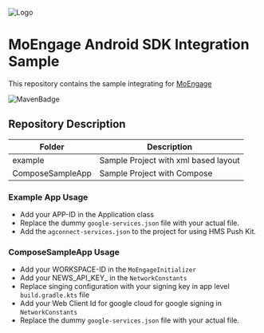 ![Logo](/.github/assets/logo.png)

# MoEngage Android SDK Integration Sample

This repository contains the sample integrating for [MoEngage](https://www.moengage.com)

![MavenBadge](https://img.shields.io/maven-central/v/com.moengage/moe-android-sdk)

## Repository Description

| Folder             | Description                          |
|--------------------|--------------------------------------|
| example            | Sample Project with xml based layout |
| ComposeSampleApp   | Sample Project with Compose          |

### Example App Usage

* Add your APP-ID in the Application class
* Replace the dummy `google-services.json` file with your actual file.
* Add the `agconnect-services.json` to the project for using HMS Push Kit.

### ComposeSampleApp Usage

* Add your WORKSPACE-ID in the `MoEngageInitializer`
* Add your NEWS_API_KEY_ in the `NetworkConstants`
* Replace singing configuration with your signing key in app level `build.gradle.kts` file
* Add your Web Client Id for google cloud for google signing in `NetworkConstants`
* Replace the dummy `google-services.json` file with your actual file.
